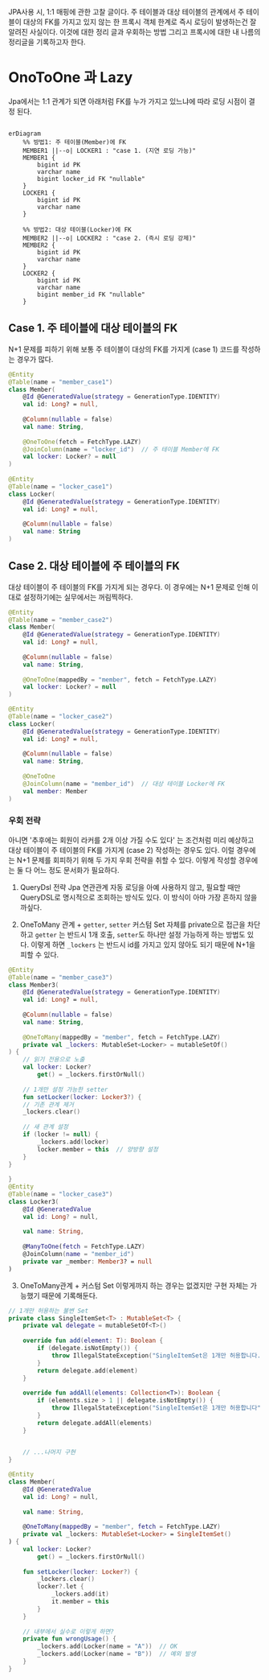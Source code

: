 JPA사용 시, 1:1 매핑에 관한 고찰 글이다. 주 테이블과 대상 테이블의 관계에서 주 테이블이 대상의 FK를 가지고 있지 않는 한 프록시 객체 한계로 즉시 로딩이 발생하는건 잘 알려진 사실이다. 이것에 대한 정리 글과 우회하는 방법 그리고 프록시에 대한 내 나름의 정리글을 기록하고자 한다.  

# OnoToOne 과 Lazy
Jpa에서는 1:1 관계가 되면 아래처럼 FK를 누가 가지고 있느냐에 따라 로딩 시점이 결정 된다.
```mermaid

erDiagram
    %% 방법1: 주 테이블(Member)에 FK
    MEMBER1 ||--o| LOCKER1 : "case 1. (지연 로딩 가능)"
    MEMBER1 {
        bigint id PK
        varchar name
        bigint locker_id FK "nullable"
    }
    LOCKER1 {
        bigint id PK
        varchar name
    }

    %% 방법2: 대상 테이블(Locker)에 FK
    MEMBER2 ||--o| LOCKER2 : "case 2. (즉시 로딩 강제)"
    MEMBER2 {
        bigint id PK
        varchar name
    }
    LOCKER2 {
        bigint id PK
        varchar name
        bigint member_id FK "nullable"
    }

```
## Case 1. 주 테이블에 대상 테이블의 FK
N+1 문제를 피하기 위해 보통 주 테이블이 대상의 FK를 가지게 (case 1) 코드를 작성하는 경우가 많다.
```kotlin
@Entity  
@Table(name = "member_case1")  
class Member(  
    @Id @GeneratedValue(strategy = GenerationType.IDENTITY)  
    val id: Long? = null,  
  
    @Column(nullable = false)  
    val name: String,  
  
    @OneToOne(fetch = FetchType.LAZY)  
    @JoinColumn(name = "locker_id")  // 주 테이블 Member에 FK    
    val locker: Locker? = null
)
    
@Entity  
@Table(name = "locker_case1")  
class Locker(  
    @Id @GeneratedValue(strategy = GenerationType.IDENTITY)  
    val id: Long? = null,  
  
    @Column(nullable = false)  
    val name: String  
)
```

## Case 2.  대상 테이블에 주 테이블의 FK
대상 테이블이 주 테이블의 FK를 가지게 되는 경우다. 이 경우에는 N+1 문제로 인해 이대로 설정하기에는 실무에서는 꺼림찍하다. 
```kotlin
@Entity  
@Table(name = "member_case2")  
class Member(  
    @Id @GeneratedValue(strategy = GenerationType.IDENTITY)  
    val id: Long? = null,  
  
    @Column(nullable = false)  
    val name: String,  
  
    @OneToOne(mappedBy = "member", fetch = FetchType.LAZY)  
    val locker: Locker? = null  
)

@Entity  
@Table(name = "locker_case2")  
class Locker(  
    @Id @GeneratedValue(strategy = GenerationType.IDENTITY)  
    val id: Long? = null,  
  
    @Column(nullable = false)  
    val name: String,  
  
    @OneToOne  
    @JoinColumn(name = "member_id")  // 대상 테이블 Locker에 FK    
    val member: Member  
)
```

### 우회 전략
아니면 '추후에는 회원이 라커를 2개 이상 가질 수도 있다' 는 조건처럼 미리 예상하고 대상 테이블이 주 테이블의 FK를 가지게 (case 2) 작성하는 경우도 있다. 이럴 경우에는 N+1 문제를 회피하기 위해 두 가지 우회 전략을 취할 수 있다. 이렇게 작성할 경우에는 둘 다 어느 정도 문서화가 필요하다.

1. QueryDsl 전략
Jpa 연관관계 자동 로딩을 아예 사용하지 않고, 필요할 때만 QueryDSL로 명시적으로 조회하는 방식도 있다. 이 방식이 아마 가장 흔하지 않을까싶다. 

2.  OneToMany 관계 + `getter`,  `setter`  커스텀
Set 자체를 private으로 접근을 차단하고 `getter` 는 반드시 1개 호출,  `setter`도 하나만 설정 가능하게 하는 방법도 있다. 이렇게 하면 `_lockers` 는 반드시 id를 가지고 있지 않아도 되기 때문에 N+1을 피할 수 있다.
```kotlin
@Entity  
@Table(name = "member_case3")  
class Member3(  
    @Id @GeneratedValue(strategy = GenerationType.IDENTITY)  
    val id: Long? = null,  
  
    @Column(nullable = false)  
    val name: String,  
  
    @OneToMany(mappedBy = "member", fetch = FetchType.LAZY)  
    private val _lockers: MutableSet<Locker> = mutableSetOf()  
) {  
    // 읽기 전용으로 노출  
    val locker: Locker?  
        get() = _lockers.firstOrNull()  
        
	// 1개만 설정 가능한 setter
	fun setLocker(locker: Locker3?) {  
    // 기존 관계 제거  
    _lockers.clear()  
  
    // 새 관계 설정  
    if (locker != null) {  
        _lockers.add(locker)  
        locker.member = this  // 양방향 설정  
    }  
}
  
}
@Entity  
@Table(name = "locker_case3")  
class Locker3(  
    @Id @GeneratedValue  
    val id: Long? = null,  
  
    val name: String,  
  
    @ManyToOne(fetch = FetchType.LAZY)  
    @JoinColumn(name = "member_id")  
    private var _member: Member3? = null  
)
```

3. OneToMany관계 + 커스텀 Set
이렇게까지 하는 경우는 없겠지만 구현 자체는 가능했기 때문에 기록해둔다.

```kotlin
// 1개만 허용하는 불변 Set
private class SingleItemSet<T> : MutableSet<T> {
    private val delegate = mutableSetOf<T>()
    
    override fun add(element: T): Boolean {
        if (delegate.isNotEmpty()) {
            throw IllegalStateException("SingleItemSet은 1개만 허용합니다. clear() 후 추가하세요.")
        }
        return delegate.add(element)
    }
    
    override fun addAll(elements: Collection<T>): Boolean {
        if (elements.size > 1 || delegate.isNotEmpty()) {
            throw IllegalStateException("SingleItemSet은 1개만 허용합니다")
        }
        return delegate.addAll(elements)
    }
    

    // ...나머지 구현
}

@Entity
class Member(
    @Id @GeneratedValue
    val id: Long? = null,
    
    val name: String,
    
    @OneToMany(mappedBy = "member", fetch = FetchType.LAZY)
    private val _lockers: MutableSet<Locker> = SingleItemSet()
) {
    val locker: Locker?
        get() = _lockers.firstOrNull()
    
    fun setLocker(locker: Locker?) {
        _lockers.clear()
        locker?.let { 
            _lockers.add(it) 
            it.member = this
        }
    }
    
    // 내부에서 실수로 이렇게 하면?
    private fun wrongUsage() {
        _lockers.add(Locker(name = "A"))  // OK
        _lockers.add(Locker(name = "B"))  // 예외 발생
    }
}

```

